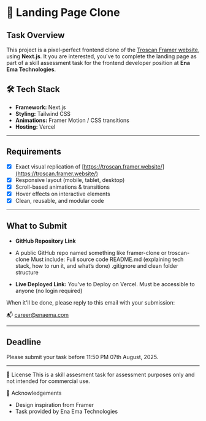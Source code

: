 # 🛒 Landing Page Clone

## Task Overview

This project is a pixel-perfect frontend clone of the [Troscan Framer website](https://troscan.framer.website/), using **Next.js**. It you are interested, you've to complete the landing page as part of a skill assessment task for the frontend developer position at **Ena Ema Technologies**.

## 🛠️ Tech Stack

- **Framework:** Next.js
- **Styling:** Tailwind CSS
- **Animations:** Framer Motion / CSS transitions
- **Hosting:** Vercel

---

## Requirements

- [x] Exact visual replication of [https://troscan.framer.website/](https://troscan.framer.website/)
- [x] Responsive layout (mobile, tablet, desktop)
- [x] Scroll-based animations & transitions
- [x] Hover effects on interactive elements
- [x] Clean, reusable, and modular code

---

## What to Submit

- **GitHub Repository Link**
- A public GitHub repo named something like framer-clone or troscan-clone
  Must include:
  Full source code
  README.md (explaining tech stack, how to run it, and what’s done)
  .gitignore and clean folder structure

- **Live Deployed Link:**
  You've to Deploy on Vercel. Must be accessible to anyone (no login required)

When it'll be done, please reply to this email with your submission:

📬 career@enaema.com

---

## Deadline

Please submit your task before 11:50 PM 07th August, 2025.

---

📄 License
This is a skill assesment task for assessment purposes only and not intended for commercial use.

🙏 Acknowledgements

- Design inspiration from Framer
- Task provided by Ena Ema Technologies
